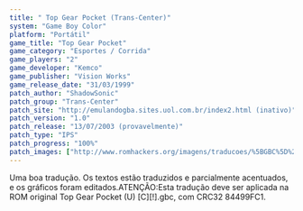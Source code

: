 ```yaml
---
title: " Top Gear Pocket (Trans-Center)"
system: "Game Boy Color"
platform: "Portátil"
game_title: "Top Gear Pocket"
game_category: "Esportes / Corrida"
game_players: "2"
game_developer: "Kemco"
game_publisher: "Vision Works"
game_release_date: "31/03/1999"
patch_author: "ShadowSonic"
patch_group: "Trans-Center"
patch_site: "http://emulandogba.sites.uol.com.br/index2.html (inativo)"
patch_version: "1.0"
patch_release: "13/07/2003 (provavelmente)"
patch_type: "IPS"
patch_progress: "100%"
patch_images: ["http://www.romhackers.org/imagens/traducoes/%5BGBC%5D%20Top%20Gear%20Pocket%20-%20Trans-Center%20-%201.png","http://www.romhackers.org/imagens/traducoes/%5BGBC%5D%20Top%20Gear%20Pocket%20-%20Trans-Center%20-%202.png","http://www.romhackers.org/imagens/traducoes/%5BGBC%5D%20Top%20Gear%20Pocket%20-%20Trans-Center%20-%203.png"]
---
```

Uma boa tradução. Os textos estão traduzidos e parcialmente acentuados, e os gráficos foram editados.ATENÇÃO:Esta tradução deve ser aplicada na ROM original Top Gear Pocket (U) [C][!].gbc, com CRC32 84499FC1.
